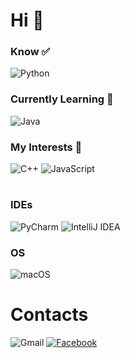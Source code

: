 # Hi 👋

<h3 align="left">Know ✅</h3>

![Python](https://img.shields.io/badge/python-3670A0?style=for-the-badge&logo=python&logoColor=ffdd54)

<h3 align="left">Currently Learning 📖</h3>

![Java](https://img.shields.io/badge/java-%23ED8B00.svg?style=for-the-badge&logo=openjdk&logoColor=white)

<h3 align="left">My Interests 🌟</h3>

![C++](https://img.shields.io/badge/c++-%2300599C.svg?style=for-the-badge&logo=c%2B%2B&logoColor=white)
![JavaScript](https://img.shields.io/badge/javascript-%23323330.svg?style=for-the-badge&logo=javascript&logoColor=%23F7DF1E)

#

<h3 align="left">IDEs</h3>

![PyCharm](https://img.shields.io/badge/pycharm-143?style=for-the-badge&logo=pycharm&logoColor=black&color=black&labelColor=green)
![IntelliJ IDEA](https://img.shields.io/badge/IntelliJIDEA-000000.svg?style=for-the-badge&logo=intellij-idea&logoColor=white)

<h3 align="left">OS</h3>

![macOS](https://img.shields.io/badge/mac%20os-000000?style=for-the-badge&logo=macos&logoColor=F0F0F0)

#

<h1 align="left">Contacts</h1>

![Gmail](https://img.shields.io/badge/Gmail-D14836?style=for-the-badge&logo=gmail&logoColor=white)
[![Facebook](https://img.shields.io/badge/Facebook-%231877F2.svg?style=for-the-badge&logo=Facebook&logoColor=white)](https://www.facebook.com/khongnat.baibua.9)
